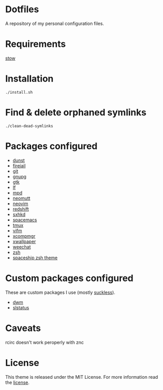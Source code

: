 # Dotfiles

A repository of my personal configuration files.

# Requirements

[stow](http://www.gnu.org/software/stow/)

# Installation

```shell
./install.sh
```

# Find & delete orphaned symlinks 
```shell
./clean-dead-symlinks
```

# Packages configured

* [dunst](https://dunst-project.org/)
* [firejail](https://firejail.wordpress.com/)
* [git](https://git-scm.com/)
* [gnupg](https://gnupg.org/)
* [gtk](https://www.gtk.org/)
* [lf](https://github.com/gokcehan/lf)
* [mpd](https://www.musicpd.org/)
* [neomutt](https://neomutt.org/)
* [neovim](https://neovim.io/)
* [redshift](http://jonls.dk/redshift/)
* [sxhkd](https://github.com/baskerville/sxhkd)
* [spacemacs](http://spacemacs.org/)
* [tmux](https://tmux.github.io/)
* [vifm](https://vifm.info/)
* [xcompmgr](https://github.com/freedesktop/xcompmgr)
* [xwallpaper](https://github.com/stoeckmann/xwallpaper)
* [weechat](https://weechat.org/)
* [zsh](https://www.zsh.org/)
* [spaceship zsh theme](https://github.com/denysdovhan/spaceship-prompt)

# Custom packages configured

These are custom packages I use (mostly [suckless](https://suckless.org/)).

* [dwm](https://github.com/alrayyes/dwm)
* [slstatus](https://github.com/alrayyes/slstatus)

# Caveats

rcirc doesn't work peroperly with znc

# License

This theme is released under the MIT License. For more information read the [license][license].

[license]: LICENSE.md
